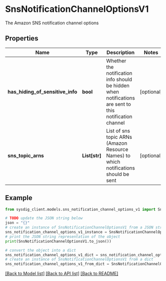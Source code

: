 # SnsNotificationChannelOptionsV1

The Amazon SNS notification channel options

## Properties

Name | Type | Description | Notes
------------ | ------------- | ------------- | -------------
**has_hiding_of_sensitive_info** | **bool** | Whether the notification info should be hidden when notifications are sent to this notification channel | [optional] 
**sns_topic_arns** | **List[str]** | List of sns topic ARNs (Amazon Resource Names) to which notifications should be sent | [optional] 

## Example

```python
from sysdig_client.models.sns_notification_channel_options_v1 import SnsNotificationChannelOptionsV1

# TODO update the JSON string below
json = "{}"
# create an instance of SnsNotificationChannelOptionsV1 from a JSON string
sns_notification_channel_options_v1_instance = SnsNotificationChannelOptionsV1.from_json(json)
# print the JSON string representation of the object
print(SnsNotificationChannelOptionsV1.to_json())

# convert the object into a dict
sns_notification_channel_options_v1_dict = sns_notification_channel_options_v1_instance.to_dict()
# create an instance of SnsNotificationChannelOptionsV1 from a dict
sns_notification_channel_options_v1_from_dict = SnsNotificationChannelOptionsV1.from_dict(sns_notification_channel_options_v1_dict)
```
[[Back to Model list]](../README.md#documentation-for-models) [[Back to API list]](../README.md#documentation-for-api-endpoints) [[Back to README]](../README.md)


